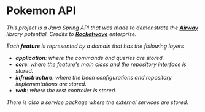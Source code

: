 # Pokemon API

*This project is a Java Spring API that was made to demonstrate the [**Airway**](https://gitlab.com/rocketwave-tech/airway) library potential. Credits to [**Rocketwave**](https://gitlab.com/rocketwave-tech) enterprise.*

*Each **feature** is represented by a domain that has the following layers*
- ***application**: where the commands and queries are stored.*
- ***core**: where the feature's main class and the repository interface is stored.*
- ***infrastructure**: where the bean configurations and repository implementations are stored.*
- ***web**: where the rest controller is stored.*

*There is also a service package where the external services are stored.*
